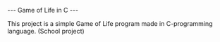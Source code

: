 --- Game of Life in C ---

This project is a simple Game of Life program made in C-programming language.
(School project)
